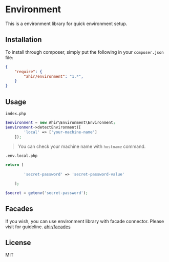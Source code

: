 # Environment

This is a environment library for quick environment setup.

## Installation

To install through composer, simply put the following in your `composer.json` file:

```json
{
    "require": {
        "ahir/environment": "1.*",
    }
}
```

## Usage

`index.php`
```php 
$environment = new Ahir\Environment\Environment;
$environment->detectEnvironment([
        'local' => ['your-machine-name']
    ]);
```

> You can check your machine name with `hostname` command.

`.env.local.php`
```php 
return [
        
        'secret-password' => 'secret-password-value'

    ];
```

```php
$secret = getenv('secret-password');
```

## Facades 

If you wish, you can use environment library with facade connector. Please visit for guideline. [ahir/facades](https://github.com/ahirarge/facades)

## License

MIT
